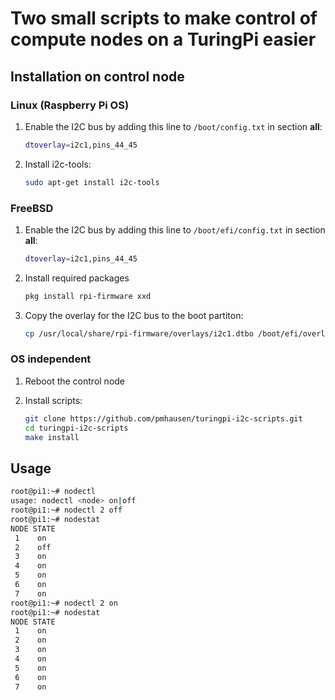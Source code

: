 # Two small scripts to make control of compute nodes on a TuringPi easier

## Installation on control node

### Linux (Raspberry Pi OS)

1. Enable the I2C bus by adding this line to `/boot/config.txt` in section **all**:

   ```sh
   dtoverlay=i2c1,pins_44_45
   ```

2. Install i2c-tools:

   ```sh
   sudo apt-get install i2c-tools
   ```

### FreeBSD

1. Enable the I2C bus by adding this line to `/boot/efi/config.txt` in section **all**:

   ```sh
   dtoverlay=i2c1,pins_44_45
   ```

2. Install required packages

   ```sh
   pkg install rpi-firmware xxd
   ```

3. Copy the overlay for the I2C bus to the boot partiton:

   ```sh
   cp /usr/local/share/rpi-firmware/overlays/i2c1.dtbo /boot/efi/overlays/
   ```

### OS independent

1. Reboot the control node

2. Install scripts:

   ```sh
   git clone https://github.com/pmhausen/turingpi-i2c-scripts.git
   cd turingpi-i2c-scripts
   make install
   ```

## Usage

```sh
root@pi1:~# nodectl
usage: nodectl <node> on|off
root@pi1:~# nodectl 2 off
root@pi1:~# nodestat
NODE STATE
 1    on
 2    off
 3    on
 4    on
 5    on
 6    on
 7    on
root@pi1:~# nodectl 2 on
root@pi1:~# nodestat
NODE STATE
 1    on
 2    on
 3    on
 4    on
 5    on
 6    on
 7    on
```

